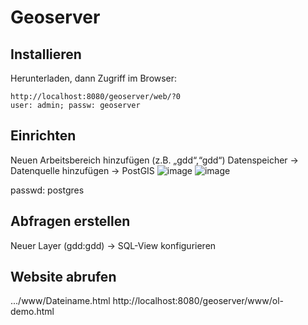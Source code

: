 # Geoserver

## Installieren

Herunterladen, dann Zugriff im Browser: 
```
http://localhost:8080/geoserver/web/?0
user: admin; passw: geoserver
```
## Einrichten

Neuen Arbeitsbereich hinzufügen (z.B. „gdd“,“gdd“)
Datenspeicher -> Datenquelle hinzufügen -> PostGIS
![image](https://github.com/caaarlito/Geodatendienste/assets/134683878/58090f7c-ebff-45e4-8109-3b67f922b3f9)
![image](https://github.com/caaarlito/Geodatendienste/assets/134683878/cf792a8c-bafd-4897-9506-e5a61e362d83)

passwd: postgres

## Abfragen erstellen

Neuer Layer (gdd:gdd) -> SQL-View konfigurieren

## Website abrufen

.../www/Dateiname.html
http://localhost:8080/geoserver/www/ol-demo.html


